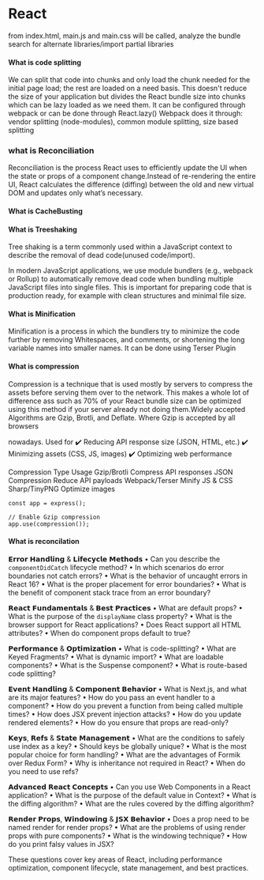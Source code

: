 # React

from index.html, main.js and main.css will be called,
analyze the bundle
search for alternate libraries/import partial libraries


#### What is code splitting
We can split that code into chunks and only load the chunk needed for the initial page load; the rest are loaded on a need basis. This doesn't reduce the size of your application but divides the React bundle size into chunks which can be lazy loaded as we need them.
It can be configured through webpack or can be done through React.lazy()
Webpack does it through: vendor splitting (node-modules), common module splitting, size based splitting



### what is Reconciliation

Reconciliation is the process React uses to efficiently update the UI when the state or props of a component change.Instead of re-rendering the entire UI, React calculates the difference (diffing) between the old and new virtual DOM and updates only what’s necessary.

#### What is CacheBusting

#### What is Treeshaking
Tree shaking is a term commonly used within a JavaScript context to describe the removal of dead code(unused code/import).

In modern JavaScript applications, we use module bundlers (e.g., webpack or Rollup) to automatically remove dead code when bundling multiple JavaScript files into single files. This is important for preparing code that is production ready, for example with clean structures and minimal file size.

#### What is Minification
Minification is a process in which the bundlers try to minimize the code further by removing Whitespaces, and comments, or shortening the long variable names into smaller names. It can be done using Terser Plugin

#### What is compression
Compression is a technique that is used mostly by servers to compress the assets before serving them over to the network. This makes a whole lot of difference ass such as 70% of your React bundle size can be optimized using this method if your server already not doing them.Widely accepted Algorithms are Gzip, Brotli, and Deflate. Where Gzip is accepted by all browsers 

nowadays. Used for 
✔️ Reducing API response size (JSON, HTML, etc.)
✔️ Minimizing assets (CSS, JS, images)
✔️ Optimizing web performance


Compression Type	Usage
Gzip/Brotli	Compress API responses
JSON Compression	Reduce API payloads
Webpack/Terser	Minify JS & CSS
Sharp/TinyPNG	Optimize images

```
const app = express();

// Enable Gzip compression
app.use(compression());
```


#### What is reconcilation


𝗘𝗿𝗿𝗼𝗿 𝗛𝗮𝗻𝗱𝗹𝗶𝗻𝗴 & 𝗟𝗶𝗳𝗲𝗰𝘆𝗰𝗹𝗲 𝗠𝗲𝘁𝗵𝗼𝗱𝘀
• Can you describe the `componentDidCatch` lifecycle method? 
• In which scenarios do error boundaries not catch errors? 
• What is the behavior of uncaught errors in React 16? 
• What is the proper placement for error boundaries? 
• What is the benefit of component stack trace from an error boundary? 

𝗥𝗲𝗮𝗰𝘁 𝗙𝘂𝗻𝗱𝗮𝗺𝗲𝗻𝘁𝗮𝗹𝘀 & 𝗕𝗲𝘀𝘁 𝗣𝗿𝗮𝗰𝘁𝗶𝗰𝗲𝘀
• What are default props? 
• What is the purpose of the `displayName` class property? 
• What is the browser support for React applications? 
• Does React support all HTML attributes? 
• When do component props default to true? 

𝗣𝗲𝗿𝗳𝗼𝗿𝗺𝗮𝗻𝗰𝗲 & 𝗢𝗽𝘁𝗶𝗺𝗶𝘇𝗮𝘁𝗶𝗼𝗻 
• What is code-splitting? 
• What are Keyed Fragments? 
• What is dynamic import? 
• What are loadable components? 
• What is the Suspense component? 
• What is route-based code splitting? 

𝗘𝘃𝗲𝗻𝘁 𝗛𝗮𝗻𝗱𝗹𝗶𝗻𝗴 & 𝗖𝗼𝗺𝗽𝗼𝗻𝗲𝗻𝘁 𝗕𝗲𝗵𝗮𝘃𝗶𝗼𝗿
• What is Next.js, and what are its major features? 
• How do you pass an event handler to a component? 
• How do you prevent a function from being called multiple times? 
• How does JSX prevent injection attacks? 
• How do you update rendered elements? 
• How do you ensure that props are read-only? 

𝗞𝗲𝘆𝘀, 𝗥𝗲𝗳𝘀 & 𝗦𝘁𝗮𝘁𝗲 𝗠𝗮𝗻𝗮𝗴𝗲𝗺𝗲𝗻𝘁
• What are the conditions to safely use index as a key? 
• Should keys be globally unique? 
• What is the most popular choice for form handling? 
• What are the advantages of Formik over Redux Form? 
• Why is inheritance not required in React? 
• When do you need to use refs? 

𝗔𝗱𝘃𝗮𝗻𝗰𝗲𝗱 𝗥𝗲𝗮𝗰𝘁 𝗖𝗼𝗻𝗰𝗲𝗽𝘁𝘀
• Can you use Web Components in a React application? 
• What is the purpose of the default value in Context? 
• What is the diffing algorithm? 
• What are the rules covered by the diffing algorithm? 

𝗥𝗲𝗻𝗱𝗲𝗿 𝗣𝗿𝗼𝗽𝘀, 𝗪𝗶𝗻𝗱𝗼𝘄𝗶𝗻𝗴 & 𝗝𝗦𝗫 𝗕𝗲𝗵𝗮𝘃𝗶𝗼𝗿
• Does a prop need to be named render for render props? 
• What are the problems of using render props with pure components? 
• What is the windowing technique? 
• How do you print falsy values in JSX? 

These questions cover key areas of React, including performance optimization, component lifecycle, state management, and best practices. 

